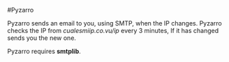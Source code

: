 #Pyzarro

Pyzarro sends an email to you, using SMTP, when the IP changes. Pyzarro checks the IP from *cualesmiip.co.vu/ip* every 3 minutes, If it has changed sends you the new one.

Pyzarro requires **smtplib**.